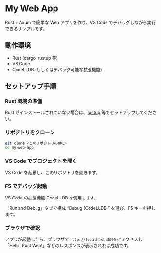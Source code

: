 # My Web App

Rust + Axum で簡単な Web アプリを作り、VS Code でデバッグしながら実行できるサンプルです。

## 動作環境

- Rust (cargo, rustup 等)
- VS Code
- CodeLLDB (もしくはデバッグ可能な拡張機能)

## セットアップ手順

### Rust 環境の準備

Rust がインストールされていない場合は、[rustup](https://rustup.rs/) 等でセットアップしてください。

### リポジトリをクローン

```bash
git clone <このリポジトリのURL>
cd my-web-app
```

### VS Code でプロジェクトを開く

VS Code を起動し、このリポジトリを開きます。

### F5 でデバッグ起動

VS Code の拡張機能 CodeLLDB を使用します。

「Run and Debug」タブで構成 “Debug (CodeLLDB)” を選び、F5 キーを押します。

### ブラウザで確認

アプリが起動したら、ブラウザで `http://localhost:3000` にアクセスし、「Hello, Rust Web!」などのレスポンスが表示されれば成功です。
